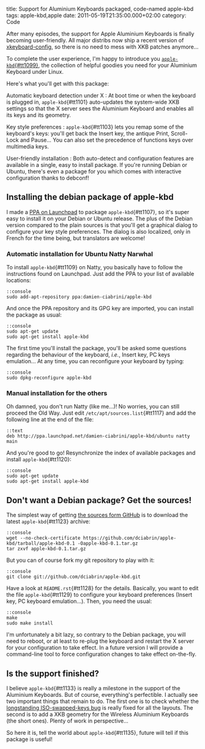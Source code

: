 title: Support for Aluminium Keyboards packaged, code-named apple-kbd
tags: apple-kbd,apple
date: 2011-05-19T21:35:00.000+02:00
category: Code

After many episodes, the support for Apple Aluminium Keyboards is
finally becoming user-friendly. All major distribs now ship a recent
version of
[xkeyboard-config](http://www.freedesktop.org/wiki/Software/XKeyboardConfig),
so there is no need to mess with XKB patches anymore...

To complete the user experience, I'm happy to introduce you
[`apple-kbd`{#tt1099}](https://github.com/dciabrin/apple-kbd), the
collection of helpful goodies you need for your Aluminium Keyboard under
Linux. 
<!-- PELICAN_END_SUMMARY -->
Here's what you'll get with this package:


Automatic keyboard detection under X
:   At boot time or when the keyboard is plugged in,
    `apple-kbd`{#tt1101} auto-updates the system-wide XKB settings so
    that the X server sees the Aluminium Keyboard and enables all its
    keys and its geometry.

Key style preferences
:   `apple-kbd`{#tt1103} lets you remap some of the keyboard's keys:
    you'll get back the Insert key, the antique Print, Scroll-Lock and
    Pause... You can also set the precedence of functions keys over
    multimedia keys.

User-friendly installation
:   Both auto-detect and configuration features are available in a
    single, easy to install package. If you're running Debian or Ubuntu,
    there's even a package for you which comes with interactive
    configuration thanks to debconf!

Installing the debian package of apple-kbd
------------------------------------------

I made a [PPA on
Launchpad](https://launchpad.net/~damien-ciabrini/+archive/apple-kbd) to
package `apple-kbd`{#tt1107}, so it's super easy to install it on your
Debian or Ubuntu release. The plus of the Debian version compared to the
plain sources is that you'll get a graphical dialog to configure your
key style preferences. The dialog is also localized, only in French for
the time being, but translators are welcome!

### Automatic installation for Ubuntu Natty Narwhal

To install `apple-kbd`{#tt1109} on Natty, you basically have to follow
the instructions found on Launchpad. Just add the PPA to your list of
available locations:

    ::console
    sudo add-apt-repository ppa:damien-ciabrini/apple-kbd

And once the PPA repository and its GPG key are imported, you can
install the package as usual:

    ::console
    sudo apt-get update
    sudo apt-get install apple-kbd

The first time you'll install the package, you'll be asked some
questions regarding the behaviour of the keyboard, *i.e.*, Insert key,
PC keys emulation... At any time, you can reconfigure your keyboard by
typing:

    ::console
    sudo dpkg-reconfigure apple-kbd

### Manual installation for the others

Oh damned, you don't run Natty (like me...)! No worries, you can still
proceed the Old Way. Just edit `/etc/apt/sources.list`{#tt1117} and add
the following line at the end of the file:

    ::text
    deb http://ppa.launchpad.net/damien-ciabrini/apple-kbd/ubuntu natty main

And you're good to go! Resynchronize the index of available packages and
install `apple-kbd`{#tt1120}:

    ::console
    sudo apt-get update
    sudo apt-get install apple-kbd

Don't want a Debian package? Get the sources!
---------------------------------------------

The simplest way of getting [the sources form
GitHub](https://github.com/dciabrin/apple-kbd) is to download the latest
`apple-kbd`{#tt1123} archive:

    ::console
    wget --no-check-certificate https://github.com/dciabrin/apple-kbd/tarball/apple-kbd-0.1 -Oapple-kbd-0.1.tar.gz
    tar zxvf apple-kbd-0.1.tar.gz

But you can of course fork my git repository to play with it:

    ::console
    git clone git://github.com/dciabrin/apple-kbd.git

Have a look at `README.rst`{#tt1128} for the details. Basically, you
want to edit the file `apple-kbd`{#tt1129} to configure your keyboard
preferences (Insert key, PC keyboard emulation...). Then, you need the
usual:

    ::console
    make
    sudo make install

I'm unfortunately a bit lazy, so contrary to the Debian package, you
will need to reboot, or at least to re-plug the keyboard and restart the
X server for your configuration to take effect. In a future version I
will provide a command-line tool to force configuration changes to take
effect on-the-fly.

Is the support finished?
------------------------

I believe `apple-kbd`{#tt1133} is really a milestone in the support of
the Aluminium Keyboards. But of course, everything's perfectible. I
actually see two important things that remain to do. The first one is to
check whether the [longstanding ISO-swapped-keys
bug](https://bugs.launchpad.net/ubuntu/+source/linux/+bug/214786) is
really fixed for all the layouts. The second is to add a XKB geometry
for the Wireless Aluminium Keyboards (the short ones). Plenty of work in
perspective...

So here it is, tell the world about `apple-kbd`{#tt1135}, future will
tell if this package is useful!
